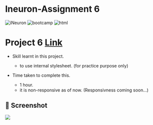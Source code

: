 # Ineuron-Assignment 6
<img alt="iNeuron" src="https://img.shields.io/badge/-iNeuron-yellowgreen">
<img alt="bootcamp" src="https://img.shields.io/badge/-Full%20stack%20JS--Bootcamp-orange">
<img alt="html" src="https://img.shields.io/badge/HTML-CSS-orange">

# Project 6     [Link](https://coruscating-6.netlify.app)

- Skill learnt in this project.

     - to use internal stylesheet. (for practice purpose only)
 
 - Time taken to complete this.
 
     - 1 hour. 
     - it is non-responsive as of now. (Responsivness coming soon...)

## 📸 Screenshot
![](https://user-images.githubusercontent.com/61340244/182772768-f6539998-6068-4116-ba31-c8d7e51bdea7.png)
